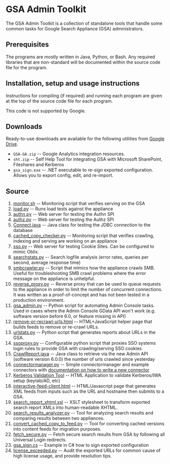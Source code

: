 GSA Admin Toolkit
=================
The GSA Admin Toolkit is a collection of standalone tools that handle some
common tasks for Google Search Appliance (GSA) administrators.

Prerequisites
-------------
The programs are mostly written in Java, Python, or Bash. Any
required libraries that are non-standard will be documented within the
source code file for the program.

Installation, setup and usage instructions
------------------------------------------
Instructions for compiling (if required) and running each program are
given at the top of the source code file for each program.

This code is not supported by Google.

Downloads
----------------
Ready-to-use downloads are available for the following utilities from [Google Drive](https://drive.google.com/folderview?id=0B7nWgkrzL8DFTWdFZWpCTVo2Y3c&usp=sharing#list).

  * `GSA-GA.zip` -- Google Analytics integration resources.
  * `sht.zip` -- Self Help Tool for integrating GSA with Microsoft SharePoint, Fileshares and Kerberos
  * `gsa_sign.exe` -- .NET executable to re-sign exported configuration. Allows you to export config, edit, and re-import.

Source
------

  1. [monitor.sh](https://github.com/google/gsa-admin-toolkit/blob/master/monitor.sh) -- Monitoring script that verifies serving on the GSA
  1. [load.py](https://github.com/google/gsa-admin-toolkit/blob/master/load.py) -- Runs load tests against the appliance
  1. [authn.py](https://github.com/google/gsa-admin-toolkit/blob/master/authn.py) -- Web server for testing the Authn SPI
  1. [authz.py](https://github.com/google/gsa-admin-toolkit/blob/master/authz.py) -- Web server for testing the Authz SPI
  1. [Connect.java](https://github.com/google/gsa-admin-toolkit/blob/master/Connect.java) -- Java class for testing the JDBC connection to the database
  1. [cached_copy_checker.py](https://github.com/google/gsa-admin-toolkit/blob/master/cached_copy_checker.py) -- Monitoring script that verifies crawling, indexing and serving are working on an appliance
  1. [sso.py](https://github.com/google/gsa-admin-toolkit/blob/master/sso.py) -- Web server for testing Cookie Sites. Can be configured to mimic Oblix.
  1. [searchstats.py](https://github.com/google/gsa-admin-toolkit/blob/master/searchstats.py) -- Search logfile analysis (error rates, queries per second, average response time)
  1. [smbcrawler.py](https://github.com/google/gsa-admin-toolkit/blob/master/smbcrawler.py) -- Script that mimics how the appliance crawls SMB. Useful for troubleshooting SMB crawl problems where the error message on the appliance is unhelpful.
  1. [reverse_proxy.py](https://github.com/google/gsa-admin-toolkit/blob/master/reverse_proxy.py) -- Reverse proxy that can be used to queue requests to the appliance in order to limit the number of concurrent connections. It was written as a proof-of-concept and has not been tested in a production environment.
  1. [gsa_admin.py](https://github.com/google/gsa-admin-toolkit/blob/master/gsa_admin.py) -- Python script for automating Admin Console tasks. Used in cases where the Admin Console GData API won't work (e.g. software version before 6.0, or feature missing in API)
  1. [remove-or-recrawl-urls.html](https://github.com/google/gsa-admin-toolkit/blob/master/remove-or-recrawl-urls.html) -- HTML+JavaScript helper page that builds feeds to remove or re-crawl URLs.
  1. [urlstats.py](https://github.com/google/gsa-admin-toolkit/blob/master/urlstats.py) -- Python script that generates reports about URLs in the GSA.
  1. [ssoproxy.py](https://github.com/google/gsa-admin-toolkit/blob/master/ssoproxy.py)  --  Configurable python script that proxies SSO systems login rules to provide GSA with crawling/serving SSO cookies 
  1. [CrawlReport.java](https://github.com/google/gsa-admin-toolkit/blob/master/CrawlReport.java) -- Java class to retrieve via the new Admin API (software version 6.0.0) the number of urls crawled since yesterday
  1. [connectormanager.py](https://github.com/google/gsa-admin-toolkit/tree/master/connectormanager) -- Simple connectormanager and example connectors with [documentation on how to write a new connector](https://github.com/google/gsa-admin-toolkit/wiki/ConnectorManagerDocumentation)
  1. [Kerberos Validation Tool](https://github.com/google/gsa-admin-toolkit/wiki/GSAKerberosValidation) -- HTML Application to validate Kerberos/IWA setup (keytab/AD, etc)
  1. [interactive-feed-client.html](https://github.com/google/gsa-admin-toolkit/blob/master/interactive-feed-client.html) -- HTML/Javascript page that generates XML feeds from inputs such as the URL and hostname then submits to a GSA.
  1. [search_report_xhtml.xsl](https://github.com/google/gsa-admin-toolkit/blob/master/search_report_xhtml.xsl) -- XSLT stylesheet to transform exported search report XMLs into human-readable XHTML.
  1. [search_results_analyzer.py](https://github.com/google/gsa-admin-toolkit/blob/master/search_results_analyzer.py) -- Tool for analyzing search results and comparing results between two appliances.
  1. [convert_cached_copy_to_feed.py](https://github.com/google/gsa-admin-toolkit/blob/master/convert_cached_copy_to_feed.py) -- Tool for converting cached versions into content feeds for migration purposes.
  1. [fetch_secure.py](https://github.com/google/gsa-admin-toolkit/blob/master/fetch_secure.py) -- Fetch secure search results from GSA by following all Universal Login redirects.
  1. [gsa_sign.cs](https://github.com/google/gsa-admin-toolkit/blob/master/gsa_sign.cs) -- Example in C# how to sign exported configuration 
  1. [license_exceeded.py](https://github.com/google/gsa-admin-toolkit/blob/master/license_exceeded.py) --  Audit the exported URLs for common cause of high license usage, and provide resolution tips.

